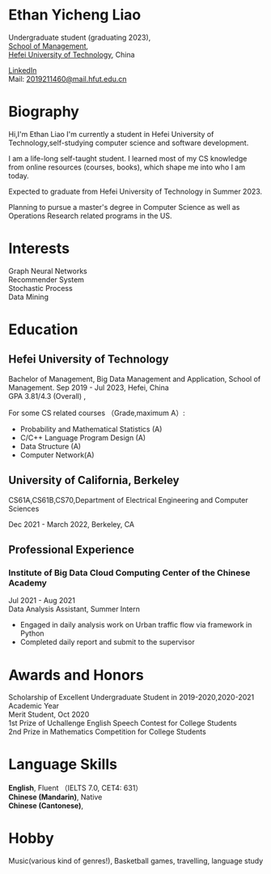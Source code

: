 # Ethan Yicheng Liao

Undergraduate student (graduating 2023),  
[School of Management](http://www.hfut.edu.cn/glxyen/),  
[Hefei University of Technology](http://en.hfut.edu.cn//), China  

[LinkedIn](https://www.linkedin.com/in/yicheng-liao-62b5041a7/)  
Mail: 2019211460@mail.hfut.edu.cn
      
# Biography

Hi,I'm Ethan Liao
I'm currently a student in Hefei University of Technology,self-studying computer science and software development.


I am a life-long self-taught student. I learned most of my CS knowledge from online resources (courses, books), which shape me into who I am today. 

Expected to graduate from Hefei University of Technology in Summer 2023.

Planning to pursue a master's degree in Computer Science as well as Operations Research related programs in the US.

# Interests
Graph Neural Networks    
Recommender System          
Stochastic Process    
Data Mining 


# Education
## Hefei University of Technology
Bachelor of Management, Big Data Management and Application, School of Management.
Sep 2019 - Jul 2023, Hefei, China  
GPA 3.81/4.3 (Overall) ,

For some CS related courses （Grade,maximum A）:  
- Probability and Mathematical Statistics (A)  
- C/C++ Language Program Design (A)  
- Data Structure (A)   
- Computer Network(A)  

## University of California, Berkeley
CS61A,CS61B,CS70,Department of Electrical Engineering and Computer Sciences

Dec 2021 - March 2022, Berkeley, CA  
 


## Professional Experience
### Institute of Big Data Cloud Computing Center of the Chinese Academy
Jul 2021 - Aug 2021  
Data Analysis Assistant, Summer Intern  
 - Engaged in daily analysis work on Urban traffic flow via framework in Python  
 - Completed daily report and submit to the supervisor  

# Awards and Honors
Scholarship of Excellent Undergraduate Student in 2019-2020,2020-2021 Academic Year  
Merit Student, Oct 2020  
1st Prize of Uchallenge English Speech Contest for College Students  
2nd Prize in Mathematics Competition for College Students


# Language Skills

**English**, Fluent  （IELTS 7.0, CET4: 631）  
**Chinese (Mandarin)**, Native  
**Chinese (Cantonese)**,    

# Hobby
Music(various kind of genres!), Basketball games, travelling, language study
